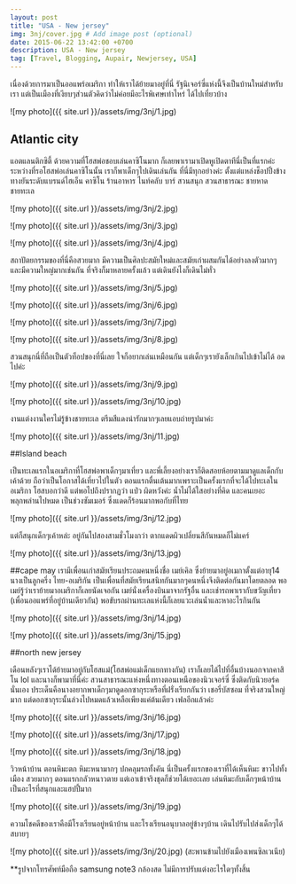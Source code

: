 ```yaml
---
layout: post
title: "USA - New jersey"
img: 3nj/cover.jpg # Add image post (optional)
date: 2015-06-22 13:42:00 +0700
description: USA - New jersey
tag: [Travel, Blogging, Aupair, Newjersey, USA]
---
```


เนื่องด้วยการมาเป็นออแพร์อเมริกา ทำให้เราได้ย้ายมาอยู่ที่นี่ รัฐนิเจอร์ซี่แห่งนี้จึงเป็นบ้านใหม่สำหรับเรา แต่เป็นเมืองที่เงียบๆส่วนตัวคิดว่าไม่ค่อยมีอะไรพิเศษเท่าไหร่ ได้ไปเที่ยวบ้าง


![my photo]({{ site.url }}/assets/img/3nj/1.jpg)

## Atlantic city
แอตแลนติกซิตี้ ด้วยความที่โฮสพ่อชอบเล่นคาซิโนมาก ก็เลยพาเรามาเปิดหูเปิดตาทีนี่เป็นที่แรกค่ะ ระหว่างที่รอโฮสพ่อเล่นคาซิโนนั้น เราก็พาเด็กๆไปเดินเล่นกัน  ที่นี่มีทุกอย่างค่ะ ตั้งแต่แหล่งช็อปปิ้งข้างทางยันระดับแบรนด์ไฮเอ็น คาซิโน  ร้านอาหาร ไนท์คลับ บาร์  สวนสนุก สวนสาธารณะ ชายหาด ชายทะเล

![my photo]({{ site.url }}/assets/img/3nj/2.jpg)

![my photo]({{ site.url }}/assets/img/3nj/3.jpg)

![my photo]({{ site.url }}/assets/img/3nj/4.jpg)

สถาปัตยกรรมของที่นี่คือสวยมาก มีความเป็นศิลปะสมัยใหม่และสมัยเก่าผสมกันได้อย่างลงตัวมากๆ และมีความใหญ่มากเช่นกัน ที่จริงก็มาหลายครั้งแล้ว แต่เดินยังไงก็เดินไม่ทั่ว

![my photo]({{ site.url }}/assets/img/3nj/5.jpg)

![my photo]({{ site.url }}/assets/img/3nj/6.jpg)

![my photo]({{ site.url }}/assets/img/3nj/7.jpg)

![my photo]({{ site.url }}/assets/img/3nj/8.jpg)

สวนสนุกนี่ที่ถือเป็นตัวท็อปของที่นี่เลย ใจก็อยากเล่นเหมือนกัน แต่เด็กๆเรายังเล็กเกินไปเข้าไม่ได้ อดไปค่ะ

![my photo]({{ site.url }}/assets/img/3nj/9.jpg)

![my photo]({{ site.url }}/assets/img/3nj/10.jpg)

งานแต่งงานใครไม่รู้ข้างชายทะเล ตรีมสีแดงน่ารักมากๆเลยแอบถ่ายรูปมาค่ะ

![my photo]({{ site.url }}/assets/img/3nj/11.jpg)

##Island beach

เป็นทะเลแรกในอเมริกาที่โฮสพ่อพาเด็กๆมาเที่ยว และพี่เลี้ยงอย่างเราก็ติดสอยห้อยตามมาดูแลเด็กกับเค้าด้วย ถือว่าเป็นโอกาสได้เที่ยวไปในตัว ตอนแรกตื่นเต้นมากเพราะเป็นครั้งแรกที่จะได้ไปทะเลในอเมริกา โฮสบอกว่าดี แต่พอไปถึงปรากฏว่า แป่ว ผิดหวังค่ะ น้ำไม่ได้ใสอย่างที่คิด และคนเยอะพลุกพล่านไปหมด เป็นช่วงซัมเมอร์ ซึ่งแดดก็ร้อนมากพอกับที่ไทย

![my photo]({{ site.url }}/assets/img/3nj/12.jpg)

แต่ก็สนุกเด็กๆเค้าหล่ะ อยู่กันไปสองสามชั่วโมงกว่า ตากแดดผิวเปลี่ยนสีกันหมดก็ไม่แคร์

![my photo]({{ site.url }}/assets/img/3nj/13.jpg)

##cape may
เรามีเพื่อนเก่าสมัยเรียนประถมคนหนึ่งชื่อ เมย์เคิล ซึ่งย้ายมาอยู่อเมกาตั้งแต่อายุ14 นางเป็นลูกครึ่ง ไทย-อเมริกัน  เป็นเพื่อนที่สมัยเรียนสนิทกันมากๆคนหนึ่งจึงติดต่อกันมาโดยตลอด พอเมย์รู้ว่าเราย้ายมาอเมริกาก็เลยนัดเจอกัน เมย์นั่งเครื่องบินมาจากรัฐอื่น และเช่ารถพาเรากับขวัญเที่ยว (เพื่อนออแพร์ที่อยู่บ้านเดียวกัน)  พอขับรถผ่านทะเลแห่งนี้ก็เลยแวะเล่นน้ำและหาอะไรกินกัน  

![my photo]({{ site.url }}/assets/img/3nj/14.jpg)

![my photo]({{ site.url }}/assets/img/3nj/15.jpg)

##north new jersey

เดือนหลังๆเราได้ย้ายมาอยู่กับโฮสแม่(โฮสพ่อแม่เด็กแยกทางกัน) เราก็เลยได้ไปที่อื่นบ้างนอกจากคาสิโน lol และนางก็พามาที่นี่ค่ะ สวนสาธารณะแห่งหนึ่งทางตอนเหนือของนิวเจอร์ซี่ ซึ่งติดกับนิวยอร์คนั่นเอง ประเด็นคือนางอยากพาเด็กๆมาดูดอกซากุระหรือที่ฝรั่งเรียกกันว่า เชอรี่บัสซอม ที่จริงสวนใหญ่มาก แต่ดอกซากุระนั้นล่วงไปหมดแล้วเหลือเพียงแค่ต้นเดียว เฟลอีกแล้วค่ะ

![my photo]({{ site.url }}/assets/img/3nj/16.jpg)

![my photo]({{ site.url }}/assets/img/3nj/17.jpg)

![my photo]({{ site.url }}/assets/img/3nj/18.jpg)

วิวหน้าบ้าน ตอนหิมะตก หิมะหนามากๆ ปกคลุมรถทั้งคัน นี่เป็นครั้งแรกของเราที่ได้เห็นหิมะ ขาวไปทั้งเมือง สวยมากๆ ตอนแรกกลัวหนาวตาย แต่เอาเข้าจริงชุดก็ช่วยได้เยอะเลย เล่นหิมะกับเด็กๆหน้าบ้านเป็นอะไรที่สนุกและแฮปปี้มาก

![my photo]({{ site.url }}/assets/img/3nj/19.jpg)

ความโชคดีของเราคือมีโรงเรียนอยู่หน้าบ้าน และโรงเรียนอนุบาลอยู่ข้างๆบ้าน เดินไปรับไปส่งเด็กๆได้สบายๆ

![my photo]({{ site.url }}/assets/img/3nj/20.jpg)
(สะพานข้ามไปยังเมืองเพนซิลเวเนีย)

**รูปจากโทรศัพท์มือถือ samsung note3  กล้องสด ไม่มีการปรับแต่งอะไรใดๆทั้งสิ้น
